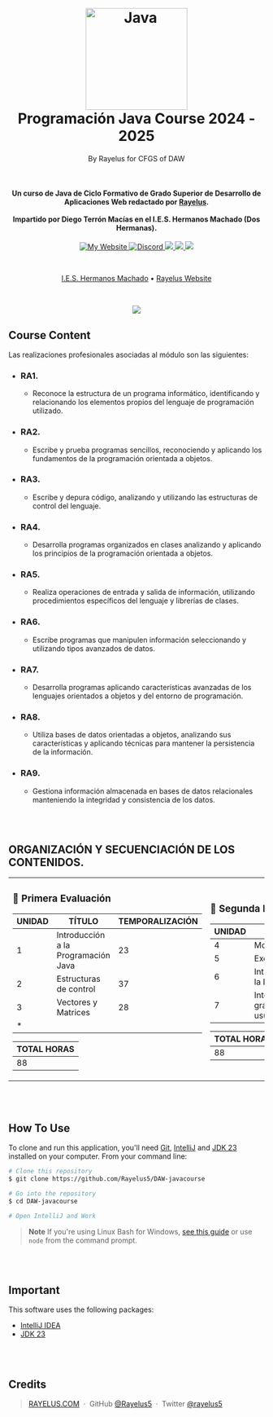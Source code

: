 
<h1 align="center">
  <br>
  <a href="http://www.amitmerchant.com/electron-markdownify"><img src="https://logospng.org/download/java/logo-java-1536.png" alt="Java" width="200"></a>
  <br>
  Programación Java Course 2024 - 2025
  <br>
</h1>
<p align="center">By Rayelus for CFGS of DAW</p><br>

<h4 align="center">Un curso de Java de Ciclo Formativo de Grado Superior de Desarrollo de Aplicaciones Web redactado por <a href="http://rayelus.com" target="_blank">Rayelus</a>.
	<br><br>Impartido por Diego Terrón Macías en el I.E.S. Hermanos Machado (Dos Hermanas).
</h4>

<p align="center">
  <a href="https://rayelus.com">
    <img alt="My Website" src="https://img.shields.io/badge/My_Website-rayelus.com-orange">
  </a>
  <a href="https://discord.gg/erc">
    <img alt="Discord" src="https://img.shields.io/discord/960374224600592394?style=flat&logo=discord&logoColor=white&color=%23337aff">
  </a>
  <a href="https://www.jetbrains.com/es-es/idea/download">
      <img src="https://img.shields.io/badge/IntelliJ IDEA-%E2%98%BC-1EAEDB.svg">
  </a>
<a href="https://www.oracle.com/java/technologies/downloads/">
      <img src="https://img.shields.io/badge/jdk 23-%E2%98%BC-1EAEDB.svg">
  </a>
  <a href="https://www.paypal.me/RayPalmaMendez">
    <img src="https://img.shields.io/badge/$-Donate-2fe62c.svg?maxAge=2592000&amp;style=flat">
  </a>
</p>

<br>
<p align="center">
  <a href="https://ieshnosmachado.org/">I.E.S. Hermanos Machado</a> •
  <a href="https://rayelus.com">Rayelus Website</a>
</p>
<br>
<p align="center">
	<img src="https://miro.medium.com/v2/resize:fit:1400/1*lhOax3cZATGZwEhG0uTYRA.gif">
</p>

## Course Content

Las realizaciones profesionales asociadas al módulo son las siguientes:

* ### RA1.
  - Reconoce la estructura de un programa informático, identificando y relacionando los elementos propios del lenguaje de programación utilizado.

* ### RA2.
  - Escribe y prueba programas sencillos, reconociendo y aplicando los fundamentos de la programación orientada a objetos.

* ### RA3.
  - Escribe y depura código, analizando y utilizando las estructuras de control del lenguaje.

* ### RA4.
  - Desarrolla programas organizados en clases analizando y aplicando los principios de la programación orientada a objetos.

* ### RA5.
  - Realiza operaciones de entrada y salida de información, utilizando procedimientos específicos del lenguaje y librerías de clases.

* ### RA6.
  - Escribe programas que manipulen información seleccionando y utilizando tipos avanzados de datos.

* ### RA7.
  - Desarrolla programas aplicando características avanzadas de los lenguajes orientados a objetos y del entorno de programación.

* ### RA8.
  - Utiliza bases de datos orientadas a objetos, analizando sus características y aplicando técnicas para mantener la persistencia de la información.

* ### RA9.
  - Gestiona información almacenada en bases de datos relacionales manteniendo la integridad y consistencia de los datos.

<br><br>

## ORGANIZACIÓN Y SECUENCIACIÓN DE LOS CONTENIDOS.

<table align="center" style="border-collapse: collapse; border: none;">
<td style="border: none;">
	
### 🔹 Primera Evaluación 
| UNIDAD |               TÍTULO                |  TEMPORALIZACIÓN |
|--------|-------------------------------------|------------------|
| 1      | Introducción a la Programación Java | 23               |
| 2      | Estructuras de control              | 37               |
| 3      | Vectores y Matrices                 | 28               |
| *      |                                     |                  |

| TOTAL HORAS |
|-------------|
| 88          |

</td>
<td style="border: none;">

### 🔹 Segunda Evaluación 
| UNIDAD |            TÍTULO               |  TEMPORALIZACIÓN |
|--------|---------------------------------|------------------|
| 4      | Modularización                  | 24               |
| 5      | Excepciones                     | 4                |
| 6      | Introducción a la P.O.O.        | 28               |
| 7      | Interfaces gráficas de usuario  | 32               |

| TOTAL HORAS |
|-------------|
| 88          |

</td>
<td style="border: none;">

### 🔹 Tercera Evaluación 
| UNIDAD |            TÍTULO               |  TEMPORALIZACIÓN |
|--------|---------------------------------|------------------|
| 8      | Colecciones en Java             | 33               |
| 9      | El sistema de E/S: ficheros     | 35               |
| *      |                                 |                  |
| *      |                                 |                  |

| TOTAL HORAS |
|-------------|
| 68          |

</td>

</table>
<br><br>

## How To Use

To clone and run this application, you'll need [Git](https://git-scm.com), [IntelliJ](https://www.jetbrains.com/es-es/idea/download) and [JDK 23](https://www.oracle.com/java/technologies/downloads/) installed on your computer. From your command line:

```bash
# Clone this repository
$ git clone https://github.com/Rayelus5/DAW-javacourse

# Go into the repository
$ cd DAW-javacourse

# Open IntelliJ and Work
```

> **Note**
> If you're using Linux Bash for Windows, [see this guide](https://www.howtogeek.com/261575/how-to-run-graphical-linux-desktop-applications-from-windows-10s-bash-shell/) or use `node` from the command prompt.

<br><br>
## Important

This software uses the following packages:

- [IntelliJ IDEA](https://www.jetbrains.com/es-es/idea/download)
- [JDK 23](https://www.oracle.com/java/technologies/downloads/)

<!--
## Support

<a href="https://buymeacoffee.com/amitmerchant" target="_blank"><img src="https://www.buymeacoffee.com/assets/img/custom_images/purple_img.png" alt="Buy Me A Coffee" style="height: 41px !important;width: 174px !important;box-shadow: 0px 3px 2px 0px rgba(190, 190, 190, 0.5) !important;-webkit-box-shadow: 0px 3px 2px 0px rgba(190, 190, 190, 0.5) !important;" ></a>

<p>Or</p> 

<a href="https://www.patreon.com/amitmerchant">
	<img src="https://c5.patreon.com/external/logo/become_a_patron_button@2x.png" width="160">
</a>
-->

<br><br>

## Credits

> [RAYELUS.COM](https://rayelus.com) &nbsp;&middot;&nbsp;
> GitHub [@Rayelus5](https://github.com/Rayelus5) &nbsp;&middot;&nbsp;
> Twitter [@rayelus5](https://x.com/rayelus5)
